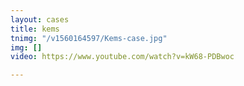 ```yaml
---
layout: cases
title: kems
tnimg: "/v1560164597/Kems-case.jpg"
img: []
video: https://www.youtube.com/watch?v=kW68-PDBwoc

---
```

